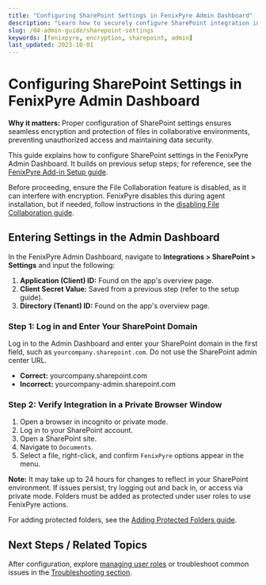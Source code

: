 ```yaml
---
title: "Configuring SharePoint Settings in FenixPyre Admin Dashboard"
description: "Learn how to securely configure SharePoint integration in the FenixPyre Admin Dashboard for encrypted file management."
slug: /04-admin-guide/sharepoint-settings
keywords: [fenixpyre, encryption, sharepoint, admin]
last_updated: 2023-10-01
---
```


# Configuring SharePoint Settings in FenixPyre Admin Dashboard

**Why it matters:** Proper configuration of SharePoint settings ensures seamless encryption and protection of files in collaborative environments, preventing unauthorized access and maintaining data security.

This guide explains how to configure SharePoint settings in the FenixPyre Admin Dashboard. It builds on previous setup steps; for reference, see the [FenixPyre Add-in Setup guide](../setup-&-installation/install-add-in.md).

Before proceeding, ensure the File Collaboration feature is disabled, as it can interfere with encryption. FenixPyre disables this during agent installation, but if needed, follow instructions in the [disabling File Collaboration guide](../09-troubleshooting-&-faq/disable-file-collab.md).

## Entering Settings in the Admin Dashboard

In the FenixPyre Admin Dashboard, navigate to **Integrations > SharePoint > Settings** and input the following:

1. **Application (Client) ID:** Found on the app's overview page.
2. **Client Secret Value:** Saved from a previous step (refer to the setup guide).
3. **Directory (Tenant) ID:** Found on the app's overview page.

<!-- IMG: ./media/04-admin-guide/sharepoint-settings/screenshot.png | Alt: FenixPyre Admin Dashboard SharePoint settings page -->

### Step 1: Log in and Enter Your SharePoint Domain
Log in to the Admin Dashboard and enter your SharePoint domain in the first field, such as `yourcompany.sharepoint.com`. Do not use the SharePoint admin center URL.

- **Correct:** yourcompany.sharepoint.com
- **Incorrect:** yourcompany-admin.sharepoint.com

<!-- IMG: ./media/04-admin-guide/sharepoint-settings/azure.png | Alt: Example of correct SharePoint domain entry -->

### Step 2: Verify Integration in a Private Browser Window

1. Open a browser in incognito or private mode.
2. Log in to your SharePoint account.
3. Open a SharePoint site.
4. Navigate to `Documents`.
5. Select a file, right-click, and confirm `FenixPyre` options appear in the menu.

<!-- IMG: ./media/04-admin-guide/sharepoint-settings/documents.png | Alt: SharePoint documents view with FenixPyre options -->

<!-- IMG: ./media/04-admin-guide/sharepoint-settings/right-click-menu.png | Alt: Right-click menu showing FenixPyre encrypt options -->

**Note:** It may take up to 24 hours for changes to reflect in your SharePoint environment. If issues persist, try logging out and back in, or access via private mode. Folders must be added as protected under user roles to use FenixPyre actions.

For adding protected folders, see the [Adding Protected Folders guide](../04-admin-guide/protected-folders.md).

## Next Steps / Related Topics
After configuration, explore [managing user roles](../04-admin-guide/user-roles.md) or troubleshoot common issues in the [Troubleshooting section](../09-troubleshooting-&-faq/index.md).